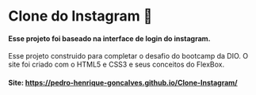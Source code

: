 # Clone do Instagram :iphone:

#### Esse projeto foi baseado na interface de login do instagram.

Esse projeto construido para completar o desafio do bootcamp da DIO. O site foi criado com o HTML5 e CSS3 e seus conceitos do FlexBox.

#### Site: https://pedro-henrique-goncalves.github.io/Clone-Instagram/
